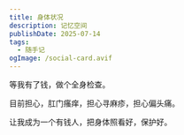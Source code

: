 ```yaml
---
title: 身体状况
description: 记忆空间
publishDate: 2025-07-14
tags:
  - 随手记
ogImage: /social-card.avif
---
```

等我有了钱，做个全身检查。

目前担心，肛门瘙痒，担心寻麻疹，担心偏头痛。

让我成为一个有钱人，把身体照看好，保护好。
